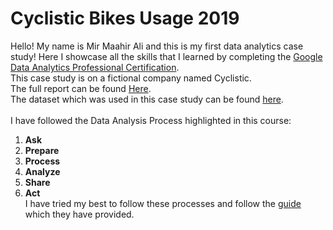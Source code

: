 # Cyclistic Bikes Usage 2019
Hello! My name is Mir Maahir Ali and this is my first data analytics case study! Here I showcase all the skills that I learned by completing the
<a href="https://www.coursera.org/account/accomplishments/professional-cert/P75T8EH8PWD4/" target="_blank">Google Data Analytics Professional Certification</a>.<br>
This case study is on a fictional company named Cyclistic.<br>
The full report can be found [Here](https://github.com/codemaahir/cyclistic/blob/master/Cyclistic_Bikes_Usage_2019_Report.pdf).<br>
The dataset which was used in this case study can be found [here](https://github.com/codemaahir/cyclistic/blob/master/2019_Full_Final.csv).<br>
<br>
I have followed the Data Analysis Process highlighted in this course:
1. **Ask**<br>
2. **Prepare**<br>
3. **Process**<br>
4. **Analyze**<br>
5. **Share**<br>
6. **Act**<br>
I have tried my best to follow these processes and follow the [guide](https://drive.google.com/file/d/1v8Euu5ixejZLbMWhaUEnaNGR_myImZ1r/view?usp=sharing) which they have provided.
